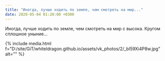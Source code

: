 ```yaml
---
title: "Иногда, лучше ходить по земле, чем смотреть на мир..."
date: 2020-05-04 01:20:00 +0300
---
```


Иногда, лучше ходить по земле, чем смотреть на мир с высока. Кругом сплошное уныние...

{% include media.html f="D:/site/GiT/whiteldragon.github.io/assets/vk_photos/2/_bl59Xi4P8w.jpg" alt="" %}

